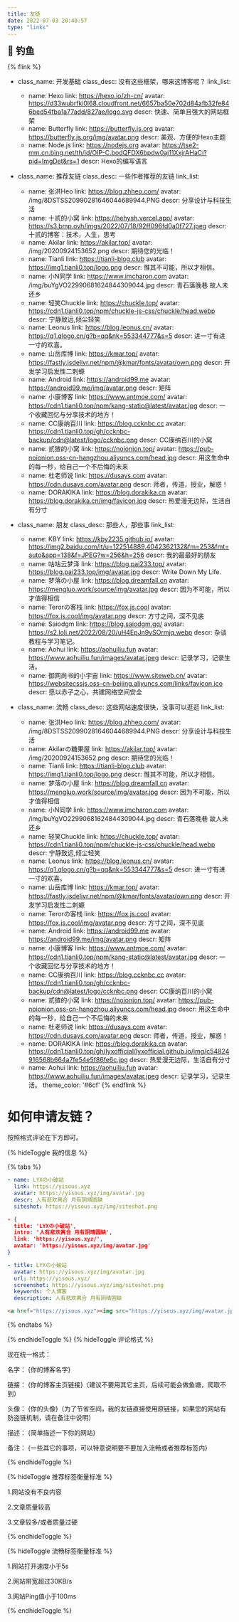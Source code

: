 ```yaml
---
title: 友链
date: 2022-07-03 20:40:57
type: "links"
---
```

<div class="title-h2-a">
  <div class="title-h2-a-left">
    <h2 style="padding-top: 0;margin:0.6rem 0 0.6rem;">🎣 钓鱼</h2><a class="random-post-start" href="javascript:fetchRandomPost();"><i class="fa-solid fa-arrow-rotate-right"></i></a>
  </div>
</div>
<div id="random-post"></div>

<link rel="stylesheet" type="text/css" href="https://cdn1.tianli0.top/gh/zhheo/JS-Heo@main/moments/random-friends-post.css">

<!-- - class_name: <a href="https://github.com/Rock-Candy-Tea">冰糖红茶 </a>
  class_desc: “冰糖红茶”博客魔改组织的大佬们
  link_list:
  - name: 小冰【冰】
    link: https://zfe.space/
    avatar: /img/20200904222157.png
    descr: 做个有梦想的人！
  - name: Akilar【糖】
    link: https://akilar.top/
    avatar: /img/20200924153652.png
    descr: 期待您的光临！
  - name: 张洪Heo【红】
    link: https://blog.zhheo.com/
    avatar: /img/8DSTSS20990281646044689944.PNG
    descr: 分享设计与科技生活
  - name: 贰猹【茶】
    link: https://noionion.top/
    avatar: /img/72645310.jpg
    descr: 用这生命中的每一秒，给自己一个不后悔的未来 -->
{% flink %}

- class_name: 开发基础
  class_desc: 没有这些框架，哪来这博客呢？
  link_list:
  - name: Hexo
    link: https://hexo.io/zh-cn/
    avatar: https://d33wubrfki0l68.cloudfront.net/6657ba50e702d84afb32fe846bed54fba1a77add/827ae/logo.svg
    descr: 快速、简单且强大的网站框架
  - name: Butterfly
    link:  https://butterfly.js.org
    avatar: 	https://butterfly.js.org/img/avatar.png
    descr: 美观、方便的Hexo主题
  - name: Node.js
    link:  https://nodejs.org
    avatar: https://tse2-mm.cn.bing.net/th/id/OIP-C.bodQFDX6bpdw0aj11XxjrAHaCi?pid=ImgDet&rs=1
    descr: Hexo的编写语言


- class_name: 推荐友链
  class_desc: 一些作者推荐的友链
  link_list:
  - name: 张洪Heo
    link: https://blog.zhheo.com/
    avatar: /img/8DSTSS20990281646044689944.PNG
    descr: 分享设计与科技生活
  - name: 十贰的小窝
    link: https://hehysh.vercel.app/
    avatar: https://s3.bmp.ovh/imgs/2022/07/18/92ff096fd0a0f727.jpeg
    descr: 十贰的博客：技术，人生，思考
  - name: Akilar
    link: https://akilar.top/
    avatar: /img/20200924153652.png
    descr: 期待您的光临！
  - name: Tianli
    link: https://tianli-blog.club
    avatar: https://img1.tianli0.top/logo.png
    descr: 惟其不可能，所以才相信。
  - name: 小N同学
    link: https://www.imcharon.com
    avatar: /img/buYgVO22990681624844309044.jpg
    descr: 青石落晚巷 故人未还乡
  - name: 轻笑Chuckle
    link: https://chuckle.top/
    avatar: https://cdn1.tianli0.top/npm/chuckle-js-css/chuckle/head.webp
    descr: 宁静致远,倾尘轻笑
  - name: Leonus
    link: https://blog.leonus.cn/
    avatar: https://q1.qlogo.cn/g?b=qq&nk=553344777&s=5
    descr: 进一寸有进一寸的欢喜。
  - name: 山岳库博
    link: https://kmar.top/
    avatar: https://fastly.jsdelivr.net/npm/@kmar/fonts/avatar/own.png
    descr: 开发学习启发性二刺螈
  - name: Android
    link: https://android99.me
    avatar: https://android99.me/img/avatar.png
    descr: 矩阵
  - name: 小康博客
    link: https://www.antmoe.com/
    avatar: https://cdn1.tianli0.top/npm/kang-static@latest/avatar.jpg
    descr: 一个收藏回忆与分享技术的地方！
  - name: CC康纳百川
    link: https://blog.ccknbc.cc
    avatar: https://cdn1.tianli0.top/gh/ccknbc-backup/cdn@latest/logo/ccknbc.png
    descr: CC康纳百川的小窝
  - name: 贰猹的小窝
    link: https://noionion.top/
    avatar: https://pub-noionion.oss-cn-hangzhou.aliyuncs.com/head.jpg
    descr: 用这生命中的每一秒，给自己一个不后悔的未来
  - name: 杜老师说
    link: https://dusays.com
    avatar: https://cdn.dusays.com/avatar.png
    descr: 师者，传道，授业，解惑！
  - name: DORAKIKA
    link: https://blog.dorakika.cn
    avatar: https://blog.dorakika.cn/img/favicon.jpg
    descr: 热爱漫无边际，生活自有分寸

- class_name: 朋友
  class_desc: 那些人，那些事
  link_list:
  - name: KBY
    link: https://kby2235.github.io/
    avatar: https://img2.baidu.com/it/u=122514889,4042362132&fm=253&fmt=auto&app=138&f=JPEG?w=256&h=256
    descr: 我的最最好的朋友
  - name: 咕咕云梦泽
    link: https://blog.pai233.top/
    avatar: https://blog.pai233.top/img/avatar.jpg
    descr: Write Down My Life.
  - name: 梦落の小屋
    link: https://blog.dreamfall.cn
    avatar: https://mengluo.work/source/img/avatar.jpg
    descr: 因为不可能，所以才值得相信
  - name: Terorの客栈
    link: https://fox.js.cool
    avatar: https://fox.js.cool/img/avatar.png
    descr: 方寸之间，深不见底
  - name: Saiodgm
    link: https://blog.saiodgm.gq/
    avatar: https://s2.loli.net/2022/08/20/uH4EpJn9vSOrmjq.webp
    descr: 杂谈教程与学习笔记。
  - name: Aohui
    link: https://aohuiliu.fun
    avatar: https://www.aohuiliu.fun/images/avatar.jpeg
    descr: 记录学习，记录生活。
  - name: 御网尚书的小宇宙
    link: https://www.siteweb.cn/
    avatar: https://websitecssjs.oss-cn-beijing.aliyuncs.com/links/favicon.ico
    descr: 愿以赤子之心，共建网络空间安全


- class_name: 流畅
  class_desc: 这些网站速度很快，没事可以逛逛
  link_list:
  - name: 张洪Heo
    link: https://blog.zhheo.com/
    avatar: /img/8DSTSS20990281646044689944.PNG
    descr: 分享设计与科技生活
  - name: Akilarの糖果屋
    link: https://akilar.top/
    avatar: /img/20200924153652.png
    descr: 期待您的光临！
  - name: Tianli
    link: https://tianli-blog.club
    avatar: https://img1.tianli0.top/logo.png
    descr: 惟其不可能，所以才相信。
  - name: 梦落の小屋
    link: https://blog.dreamfall.cn
    avatar: https://mengluo.work/source/img/avatar.jpg
    descr: 因为不可能，所以才值得相信
  - name: 小N同学
    link: https://www.imcharon.com
    avatar: /img/buYgVO22990681624844309044.jpg
    descr: 青石落晚巷 故人未还乡
  - name: 轻笑Chuckle
    link: https://chuckle.top/
    avatar: https://cdn1.tianli0.top/npm/chuckle-js-css/chuckle/head.webp
    descr: 宁静致远,倾尘轻笑
  - name: Leonus
    link: https://blog.leonus.cn/
    avatar: https://q1.qlogo.cn/g?b=qq&nk=553344777&s=5
    descr: 进一寸有进一寸的欢喜。
  - name: 山岳库博
    link: https://kmar.top/
    avatar: https://fastly.jsdelivr.net/npm/@kmar/fonts/avatar/own.png
    descr: 开发学习启发性二刺螈
  - name: Terorの客栈
    link: https://fox.js.cool
    avatar: https://fox.js.cool/img/avatar.png
    descr: 方寸之间，深不见底
  - name: Android
    link: https://android99.me
    avatar: https://android99.me/img/avatar.png
    descr: 矩阵 
  - name: 小康博客
    link: https://www.antmoe.com/
    avatar: https://cdn1.tianli0.top/npm/kang-static@latest/avatar.jpg
    descr: 一个收藏回忆与分享技术的地方！
  - name: CC康纳百川
    link: https://blog.ccknbc.cc
    avatar: https://cdn1.tianli0.top/gh/ccknbc-backup/cdn@latest/logo/ccknbc.png
    descr: CC康纳百川的小窝
  - name: 贰猹的小窝
    link: https://noionion.top/
    avatar: https://pub-noionion.oss-cn-hangzhou.aliyuncs.com/head.jpg
    descr: 用这生命中的每一秒，给自己一个不后悔的未来
  - name: 杜老师说
    link: https://dusays.com
    avatar: https://cdn.dusays.com/avatar.png
    descr: 师者，传道，授业，解惑！
  - name: DORAKIKA
    link: https://blog.dorakika.cn
    avatar: https://cdn1.tianli0.top/gh/lyxofficial/lyxofficial.github.io/img/c54824916568b664a7fe54e5f86fe6c.jpg
    descr: 热爱漫无边际，生活自有分寸
  - name: Aohui
    link: https://aohuiliu.fun
    avatar: https://www.aohuiliu.fun/images/avatar.jpeg
    descr: 记录学习，记录生活。
    theme_color: '#6cf'
{% endflink %}
# 如何申请友链？

按照格式评论在下方即可。

{% hideToggle 我的信息 %}

{% tabs  %}
<!-- tab Butterfly & MengD -->
```yaml
- name: LYXの小破站
  link: https://yisous.xyz
  avatar: https://yisous.xyz/img/avatar.jpg
  descr: 人有悲欢离合 月有阴晴圆缺
  siteshot: https://yisous.xyz/img/siteshot.png
```
<!-- endtab -->

<!-- tab fluid -->
```json
- {
  title: 'LYXの小破站',
  intro: '人有悲欢离合 月有阴晴圆缺',
  link: 'https://yisous.xyz/',
  avatar: 'https://yisous.xyz/img/avatar.jpg'
}
```
<!-- endtab -->

<!-- tab volantis -->
```yaml
- title: LYXの小破站
  avatar: https://yisous.xyz/img/avatar.jpg
  url: https://yisous.xyz/
  screenshot: https://yisous.xyz/img/siteshot.png
  keywords: 个人博客
  description: 人有悲欢离合 月有阴晴圆缺
```
<!-- endtab -->

<!-- tab html -->
```html
<a href="https://yisous.xyz"><img src="https://yisous.xyz/img/avatar.jpg" alt="avatar">LYXの小破站</a>
```
<!-- endtab -->

{% endtabs  %}

{% endhideToggle %}
{% hideToggle 评论格式 %}

现在统一格式：

  名字： {你的博客名字}

  链接： {你的博客主页链接}（建议不要用其它主页，后续可能会做鱼塘，爬取不到）

  头像： {你的头像}（为了节省空间，我的友链直接使用原链接，如果您的网站有防盗链机制，请在备注中说明）

  描述： {简单描述一下你的网站}

  备注： {一些其它的事项，可以特意说明要不要加入流畅或者推荐标签内}

{% endhideToggle %}

{% hideToggle 推荐标签衡量标准 %}

1.网站没有不良内容

2.文章质量较高

3.文章较多/或者质量过硬

{% endhideToggle %}

{% hideToggle 流畅标签衡量标准 %}

1.网站打开速度小于5s

2.网站带宽超过30KB/s

3.网站Ping值小于100ms

{% endhideToggle %}
<script src = "https://cdn1.tianli0.top/gh/zhheo/JS-Heo@main/moments/random-friends-post.js"></script>
<script type="text/javascript">
fdataUser = {
   apiurl: 'https://fcircle.yisous.xyz/',
  defaultFish: 500,
  hungryFish: 500,
  }
</script>